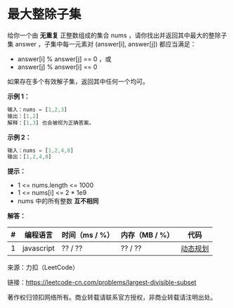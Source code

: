 # 最大整除子集

给你一个由 **无重复** 正整数组成的集合 nums ，请你找出并返回其中最大的整除子集 answer ，子集中每一元素对 (answer[i], answer[j]) 都应当满足：

- answer[i] % answer[j] == 0 ，或
- answer[j] % answer[i] == 0

如果存在多个有效解子集，返回其中任何一个均可。

**示例 1：**

``` javascript
输入：nums = [1,2,3]
输出：[1,2]
解释：[1,3] 也会被视为正确答案。
```

**示例 2：**

``` javascript
输入：nums = [1,2,4,8]
输出：[1,2,4,8]
```

**提示：**

- 1 <= nums.length <= 1000
- 1 <= nums[i] <= 2 * 1e9
- nums 中的所有整数 **互不相同**

**解答：**

**#**|**编程语言**|**时间（ms / %）**|**内存（MB / %）**|**代码**
--|--|--|--|--
1|javascript|?? / ??|?? / ??|[动态规划](./javascript/ac_v1.js)

来源：力扣（LeetCode）

链接：https://leetcode-cn.com/problems/largest-divisible-subset

著作权归领扣网络所有。商业转载请联系官方授权，非商业转载请注明出处。
